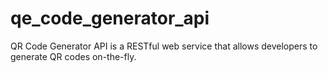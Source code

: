 # qe_code_generator_api
QR Code Generator API is a RESTful web service that allows developers to generate QR codes on-the-fly.
